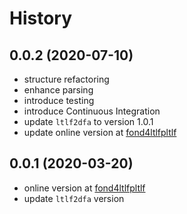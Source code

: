 # History

## 0.0.2 (2020-07-10)
- structure refactoring
- enhance parsing
- introduce testing
- introduce Continuous Integration
- update `ltlf2dfa` to version 1.0.1
- update online version at [fond4ltlfpltlf](http://fond4ltlfpltlf.diag.uniroma1.it)

## 0.0.1 (2020-03-20)
- online version at [fond4ltlfpltlf](http://fond4ltlfpltlf.diag.uniroma1.it)
- update `ltlf2dfa` version